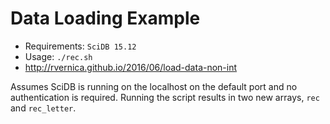 # Data Loading Example

* Requirements: `SciDB 15.12`
* Usage: `./rec.sh`
* http://rvernica.github.io/2016/06/load-data-non-int

Assumes SciDB is running on the localhost on the default port and no authentication is required. Running the script results in two new arrays, `rec` and `rec_letter`.
